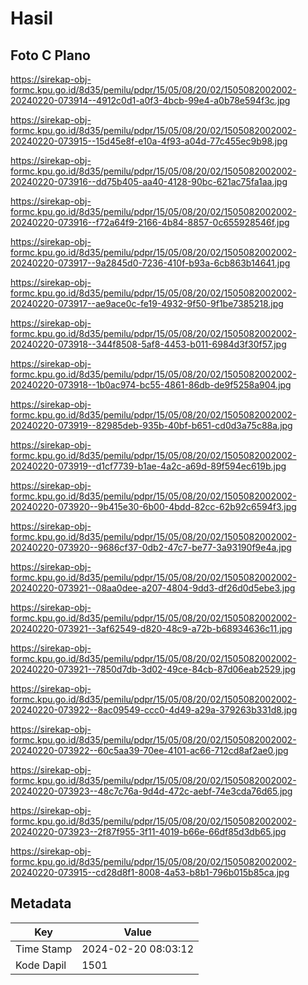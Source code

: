 # Hasil

## Foto C Plano

https://sirekap-obj-formc.kpu.go.id/8d35/pemilu/pdpr/15/05/08/20/02/1505082002002-20240220-073914--4912c0d1-a0f3-4bcb-99e4-a0b78e594f3c.jpg

https://sirekap-obj-formc.kpu.go.id/8d35/pemilu/pdpr/15/05/08/20/02/1505082002002-20240220-073915--15d45e8f-e10a-4f93-a04d-77c455ec9b98.jpg

https://sirekap-obj-formc.kpu.go.id/8d35/pemilu/pdpr/15/05/08/20/02/1505082002002-20240220-073916--dd75b405-aa40-4128-90bc-621ac75fa1aa.jpg

https://sirekap-obj-formc.kpu.go.id/8d35/pemilu/pdpr/15/05/08/20/02/1505082002002-20240220-073916--f72a64f9-2166-4b84-8857-0c655928546f.jpg

https://sirekap-obj-formc.kpu.go.id/8d35/pemilu/pdpr/15/05/08/20/02/1505082002002-20240220-073917--9a2845d0-7236-410f-b93a-6cb863b14641.jpg

https://sirekap-obj-formc.kpu.go.id/8d35/pemilu/pdpr/15/05/08/20/02/1505082002002-20240220-073917--ae9ace0c-fe19-4932-9f50-9f1be7385218.jpg

https://sirekap-obj-formc.kpu.go.id/8d35/pemilu/pdpr/15/05/08/20/02/1505082002002-20240220-073918--344f8508-5af8-4453-b011-6984d3f30f57.jpg

https://sirekap-obj-formc.kpu.go.id/8d35/pemilu/pdpr/15/05/08/20/02/1505082002002-20240220-073918--1b0ac974-bc55-4861-86db-de9f5258a904.jpg

https://sirekap-obj-formc.kpu.go.id/8d35/pemilu/pdpr/15/05/08/20/02/1505082002002-20240220-073919--82985deb-935b-40bf-b651-cd0d3a75c88a.jpg

https://sirekap-obj-formc.kpu.go.id/8d35/pemilu/pdpr/15/05/08/20/02/1505082002002-20240220-073919--d1cf7739-b1ae-4a2c-a69d-89f594ec619b.jpg

https://sirekap-obj-formc.kpu.go.id/8d35/pemilu/pdpr/15/05/08/20/02/1505082002002-20240220-073920--9b415e30-6b00-4bdd-82cc-62b92c6594f3.jpg

https://sirekap-obj-formc.kpu.go.id/8d35/pemilu/pdpr/15/05/08/20/02/1505082002002-20240220-073920--9686cf37-0db2-47c7-be77-3a93190f9e4a.jpg

https://sirekap-obj-formc.kpu.go.id/8d35/pemilu/pdpr/15/05/08/20/02/1505082002002-20240220-073921--08aa0dee-a207-4804-9dd3-df26d0d5ebe3.jpg

https://sirekap-obj-formc.kpu.go.id/8d35/pemilu/pdpr/15/05/08/20/02/1505082002002-20240220-073921--3af62549-d820-48c9-a72b-b68934636c11.jpg

https://sirekap-obj-formc.kpu.go.id/8d35/pemilu/pdpr/15/05/08/20/02/1505082002002-20240220-073921--7850d7db-3d02-49ce-84cb-87d06eab2529.jpg

https://sirekap-obj-formc.kpu.go.id/8d35/pemilu/pdpr/15/05/08/20/02/1505082002002-20240220-073922--8ac09549-ccc0-4d49-a29a-379263b331d8.jpg

https://sirekap-obj-formc.kpu.go.id/8d35/pemilu/pdpr/15/05/08/20/02/1505082002002-20240220-073922--60c5aa39-70ee-4101-ac66-712cd8af2ae0.jpg

https://sirekap-obj-formc.kpu.go.id/8d35/pemilu/pdpr/15/05/08/20/02/1505082002002-20240220-073923--48c7c76a-9d4d-472c-aebf-74e3cda76d65.jpg

https://sirekap-obj-formc.kpu.go.id/8d35/pemilu/pdpr/15/05/08/20/02/1505082002002-20240220-073923--2f87f955-3f11-4019-b66e-66df85d3db65.jpg

https://sirekap-obj-formc.kpu.go.id/8d35/pemilu/pdpr/15/05/08/20/02/1505082002002-20240220-073915--cd28d8f1-8008-4a53-b8b1-796b015b85ca.jpg


## Metadata

| Key        | Value               |
| ---------- | ------------------- |
| Time Stamp | 2024-02-20 08:03:12 |
| Kode Dapil | 1501                |



